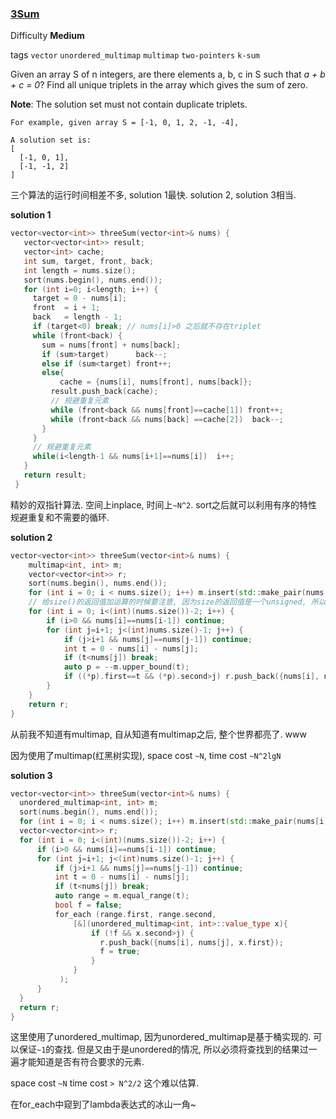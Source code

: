 ### [3Sum](https://leetcode.com/problems/3sum/)

Difficulty **Medium**

tags `vector` `unordered_multimap` `multimap` `two-pointers` `k-sum`

Given an array S of n integers, are there elements a, b, c in S such that *a + b + c = 0*? Find all unique triplets in the array which gives the sum of zero.

**Note**: The solution set must not contain duplicate triplets.
```
For example, given array S = [-1, 0, 1, 2, -1, -4],

A solution set is:
[
  [-1, 0, 1],
  [-1, -1, 2]
]
```
三个算法的运行时间相差不多, solution 1最快. solution 2, solution 3相当.

**solution 1**
```c++
vector<vector<int>> threeSum(vector<int>& nums) {
   vector<vector<int>> result;
   vector<int> cache;
   int sum, target, front, back;
   int length = nums.size();
   sort(nums.begin(), nums.end());
   for (int i=0; i<length; i++) {
     target = 0 - nums[i];
     front  = i + 1;
     back   = length - 1;
     if (target<0) break; // nums[i]>0 之后就不存在triplet
     while (front<back) {
       sum = nums[front] + nums[back];
       if (sum>target)      back--;
       else if (sum<target) front++;
       else{
           cache = {nums[i], nums[front], nums[back]};
         result.push_back(cache);
         // 规避重复元素
         while (front<back && nums[front]==cache[1]) front++;
         while (front<back && nums[back] ==cache[2])  back--;
       }
     }
     // 规避重复元素
     while(i<length-1 && nums[i+1]==nums[i])  i++;		
   }
   return result;
 }
```
精妙的双指针算法. 空间上inplace, 时间上`~N^2`. sort之后就可以利用有序的特性规避重复和不需要的循环.

**solution 2**
```c++
vector<vector<int>> threeSum(vector<int>& nums) {
    multimap<int, int> m;
    vector<vector<int>> r;
    sort(nums.begin(), nums.end());
    for (int i = 0; i < nums.size(); i++) m.insert(std::make_pair(nums[i], i));
    // 给size()的返回值加运算的时候要注意, 因为size的返回值是一个unsigned, 所以不能产生负数. 要做类型转换.
    for (int i = 0; i<(int)(nums.size())-2; i++) {
        if (i>0 && nums[i]==nums[i-1]) continue;
        for (int j=i+1; j<(int)nums.size()-1; j++) {
            if (j>i+1 && nums[j]==nums[j-1]) continue;
            int t = 0 - nums[i] - nums[j];
            if (t<nums[j]) break;
            auto p = --m.upper_bound(t);
            if ((*p).first==t && (*p).second>j) r.push_back({nums[i], nums[j], t});
        }
    }
    return r;
}
```
从前我不知道有multimap, 自从知道有multimap之后, 整个世界都亮了. www

因为使用了multimap(红黑树实现), space cost `~N`, time cost `~N^2lgN`

**solution 3**
```c++
vector<vector<int>> threeSum(vector<int>& nums) {
  unordered_multimap<int, int> m;
  sort(nums.begin(), nums.end());
  for (int i = 0; i < nums.size(); i++) m.insert(std::make_pair(nums[i], i));
  vector<vector<int>> r;
  for (int i = 0; i<(int)(nums.size())-2; i++) {
      if (i>0 && nums[i]==nums[i-1]) continue;
      for (int j=i+1; j<(int)nums.size()-1; j++) {
          if (j>i+1 && nums[j]==nums[j-1]) continue;
          int t = 0 - nums[i] - nums[j];
          if (t<nums[j]) break;
          auto range = m.equal_range(t);
          bool f = false;
          for_each (range.first, range.second,
              [&](unordered_multimap<int, int>::value_type x){
                  if (!f && x.second>j) {
                    r.push_back({nums[i], nums[j], x.first});
                    f = true;
                  }
              }
           );
      }
  }
  return r;
}
```
这里使用了unordered_multimap, 因为unordered_multimap是基于桶实现的. 可以保证`~1`的查找. 但是又由于是unordered的情况, 所以必须将查找到的结果过一遍才能知道是否有符合要求的元素.

space cost `~N`  time cost `> N^2/2` 这个难以估算.

在for_each中窥到了lambda表达式的冰山一角~
